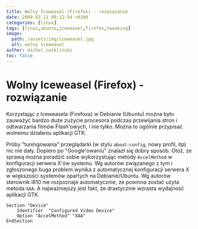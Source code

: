 ```yaml
---
title: Wolny Iceweasel (Firefox) - rozwiązanie
date: 2009-03-11 09:12:54 +0100
categories: [linux]
tags: [linux,ubuntu,iceweasel,firefox,tweaking]
image:
  path: /assets/img/iceweasel.jpg
  alt: wolny iceweasel
author: michal_cwiklinski
toc: false
---
```


# Wolny Iceweasel (Firefox) - rozwiązanie

Korzystając z Iceweasela (Firefoxa) w Debianie (Ubuntu) można było zauważyć bardzo duże zużycie procesora podczas przewijania stron i odtwarzania filmów Flash'owych, i nie tylko. Można to ogólnie przypisać wolnemu działaniu aplikacji GTK.

Próby "tuningowania" przeglądarki (w stylu `about:config`, nowy profil, itp) nic nie dały. Dopiero po "Google'owaniu" znalazł się dobry sposób. 
Otóż, ze sprawą można poradzić sobie wykorzystując metody `AccelMethod` w konfiguracji serwera X'ów systemu. Wg autorów związanego z tym i zgłoszonego  buga problem wynika z automatycznej konfiguracji serwera X w większości systemów opartych na Debianie/Ubuntu. 
Wg autorów sterownik i810 nie rozpoznaje automatycznie, że powinna zostać użyta metoda `XAA`.  A najważniejszy jest fakt, że drastycznie wzrasta wydajność aplikacji GTK.

```
Section "Device"
    Identifier  "Configured Video Device"
    Option "AccelMethod" "XAA"
EndSection
```